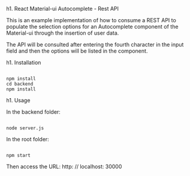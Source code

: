 h1. React Material-ui Autocomplete - Rest API

This is an example implementation of how to consume a REST API to populate the selection options for an Autocomplete component of the Material-ui through the insertion of user data.

The API will be consulted after entering the fourth character in the input field and then the options will be listed in the component.

h1. Installation

<pre><code>
npm install
cd backend
npm install
</code></pre>

h1. Usage

In the backend folder:
<pre><code>
node server.js
</code></pre>

In the root folder:
<pre><code>
npm start
</code></pre>

Then access the URL: http: // localhost: 30000